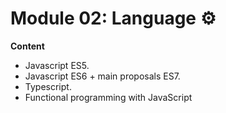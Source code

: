 # Module 02: Language ⚙️
__Content__

- Javascript ES5.
- Javascript ES6 + main proposals ES7.
- Typescript.
- Functional programming with JavaScript 
